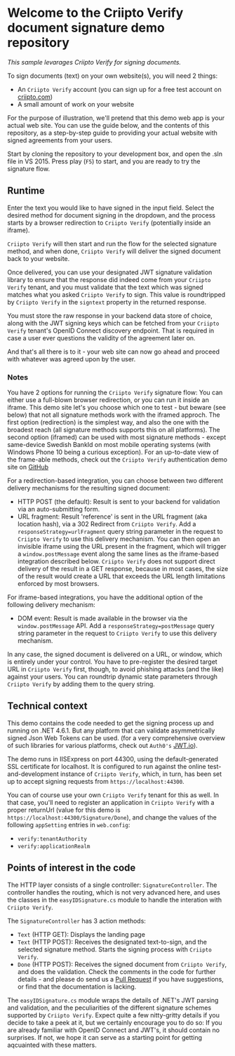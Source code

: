 # Welcome to the Criipto Verify document signature demo repository

*This sample levarages Criipto Verify for signing documents.*

To sign documents (text) on your own website(s), you will need 2 things:
- An `Criipto Verify` account (you can sign up for a free test account on [criipto.com](https://www.criipto.com))
- A small amount of work on your website

For the purpose of illustration, we'll pretend that this demo web app is your actual web site.
You can use the guide below, and the contents of this repository, as a step-by-step guide to 
providing your actual website with signed agreements from your users.

Start by cloning the repository to your development box, and open the .sln file in VS 2015.
Press play (`F5`) to start, and you are ready to try the signature flow.

## Runtime
Enter the text you would like to have signed in the input field.
Select the desired method for document signing in the dropdown, and the process starts by 
a browser redirection to `Criipto Verify` (potentially inside an iframe).

`Criipto Verify` will then start and run the flow for the selected signature method, and when done, 
`Criipto Verify` will deliver the signed document back to your website.

Once delivered, you can use your designated JWT signature validation library to ensure that the
response did indeed come from your `Criipto Verify` tenant, and you must validate that the text which was 
signed matches what you asked `Criipto Verify` to sign. This value is roundtripped by `Criipto Verify` in the 
`signtext` property in the returned response.

You must store the raw response in your backend data store of choice, along with 
the JWT signing keys which can be fetched from your `Criipto Verify` tenant's OpenID Connect discovery endpoint. 
That is required in case a user ever questions the validity of the agreement later on. 

And that's all there is to it - your web site can now go ahead and proceed with whatever was agreed
upon by the user.

### Notes
You have 2 options for running the `Criipto Verify` signature flow: You can either use
a full-blown browser redirection, or you can run it inside an iframe. This demo site let's you choose which one
to test - but beware (see below) that not all signature methods work with the iframed approch.
The first option (redirection) is the simplest way, and also the one with the broadest reach 
(all signature methods supports this on all platforms). The second option (iframed) can be used with
most signature methods - except same-device Swedish BankId on most mobile operating systems (with Windows Phone 10 being a curious exception).
For an up-to-date view of the frame-able methods, check out the `Criipto Verify` authentication demo site on [GitHub](https://www.github.com/greantech/easyiddemo)

For a redirection-based integration, you can choose between two different delivery mechanisms for the resulting signed document: 
- HTTP POST (the default): Result is sent to your backend for validation via an auto-submitting form.
- URL fragment: Result 'reference' is sent in the URL fragment (aka location hash), via a 302 Redirect from `Criipto Verify`.
Add a `responseStrategy=urlFragment` query string parameter in the request to `Criipto Verify` to use this delivery mechanism. 
You can then open an invisible iframe using the URL present in the fragment, which will trigger a `window.postMessage` event along the
same lines as the iframe-based integration described below. `Criipto Verify` does not support direct delivery of the result in a GET response,
because in most cases, the size of the result would create a URL that exceeds the URL length limitations enforced by most browsers.

For iframe-based integrations, you have the additional option of the following delivery mechanism:
- DOM event: Result is made available in the browser via the `window.postMessage` API. 
Add a `responseStrategy=postMessage` query string parameter in the request to `Criipto Verify` to use this delivery mechanism.

In any case, the signed document is delivered on a URL, or window, which is entirely under
your control. You have to pre-register the desired target URL in `Criipto Verify` first, though, to avoid 
phishing attacks (and the like) against your users. You can roundtrip dynamic state parameters through 
`Criipto Verify` by adding them to the query string. 

## Technical context
This demo contains the code needed to get the signing process up and running on .NET 4.6.1.
But any platform that can validate asymmetrically signed Json Web Tokens can be used.
(for a very comprehensive overview of such libraries for various platforms, check out `Auth0's` [JWT.io](https://jwt.io)).

The demo runs in IISExpress on port 44300, using the default-generated SSL certificate for localhost.
It is configured to run against the online test-and-development instance of `Criipto Verify`, which, in turn, 
has been set up to accept signing requests from `https://localhost:44300`. 

You can of course use your own `Criipto Verify` tenant for this as well. In that case, you'll need to register 
an application in `Criipto Verify` with a proper returnUrl (value for this demo is `https://localhost:44300/Signature/Done`), 
and change the values of the following `appSetting` entries in `web.config`:
- `verify:tenantAuthority`
- `verify:applicationRealm`

## Points of interest in the code
The HTTP layer consists of a single controller: `SignatureController`. 
The controller handles the routing, which is not very advanced here, and uses the classes in
the `easyIDSignature.cs` module to handle the interation with `Criipto Verify`.

The `SignatureController` has 3 action methods:
- `Text` (HTTP GET): Displays the landing page
- `Text` (HTTP POST): Receives the designated text-to-sign, and the selected signature method. Starts the signing process with `Criipto Verify`.
- `Done` (HTTP POST): Receives the signed document from `Criipto Verify`, and does the validation.
Check the comments in the code for further details - and please do send us a 
[Pull Request](https://github.com/greantech/easyid-signing-demo/pulls)
if you have suggestions, or find that the documentation is lacking.

The `easyIDSignature.cs` module wraps the details of .NET's JWT parsing and validation, 
and the peculiarities of the different signature schemes supported by `Criipto Verify`.
Expect quite a few nitty-gritty details if you decide to take a peek at it, but we
certainly encourage you to do so: If you are already familiar with OpenID Connect and JWT's, it 
should contain no surprises. If not, we hope it can serve as a starting point for getting aqcuainted
with these matters.




